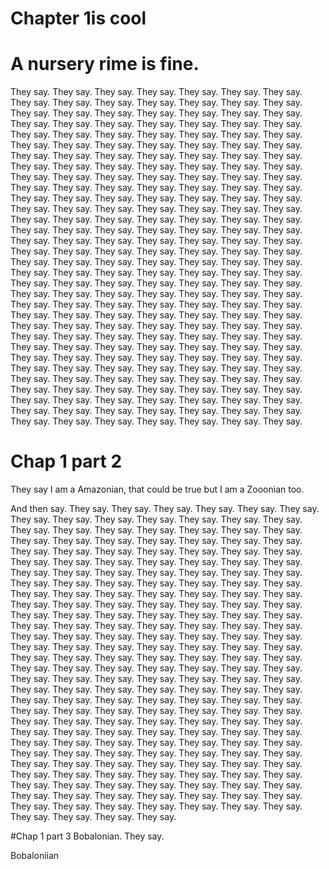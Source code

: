 # Chapter 1is cool

# A nursery rime is fine.

They say.  They say.  They say.  They say.  They say.  They say.  They say.  They say.  They say.  They say.  They say.  They say.  They say.  They say.  They say.  They say.  They say.  They say.  They say.  They say.  They say.  They say.  They say.  They say.  They say.  They say.  They say.  They say.  They say.  They say.  They say.  They say.  They say.  They say.  They say.  They say.  They say.  They say.  They say.  They say.  They say.  They say.  They say.  They say.  They say.  They say.  They say.  They say.  They say.  They say.  They say.  They say.  They say.  They say.  They say.  They say.  They say.  They say.  They say.  They say.  They say.  They say.  They say.  They say.  They say.  They say.  They say.  They say.  They say.  They say.  They say.  They say.  They say.  They say.  They say.  They say.  They say.  They say.  They say.  They say.  They say.  They say.  They say.  They say.  They say.  They say.  They say.  They say.  They say.  They say.  They say.  They say.  They say.  They say.  They say.  They say.  They say.  They say.  They say.  They say.  They say.  They say.  They say.  They say.  They say.  They say.  They say.  They say.  They say.  They say.  They say.  They say.  They say.  They say.  They say.  They say.  They say.  They say.  They say.  They say.  They say.  They say.  They say.  They say.  They say.  They say.  They say.  They say.  They say.  They say.  They say.  They say.  They say.  They say.  They say.  They say.  They say.  They say.  They say.  They say.  They say.  They say.  They say.  They say.  They say.  They say.  They say.  They say.  They say.  They say.  They say.  They say.  They say.  They say.  They say.  They say.  They say.  They say.  They say.  They say.  They say.  They say.  They say.  They say.  They say.  They say.  They say.  They say.  They say.  They say.  They say.  They say.  They say.  They say.  They say.  They say.  They say.  They say.  They say.  They say.  They say.  They say.  They say.  They say.  They say.  They say.  They say.  They say.  They say.  They say.  They say.  They say.  They say.  They say.  They say.  They say.  They say.  They say.  They say.  They say.  They say.  They say.  They say.  They say.  They say.  They say.  They say.  They say.  They say.  They say.  They say.  They say.  They say.  They say.  They say.  They say.  They say.  They say.  They say.  They say.  They say.  They say.  They say.  They say.  

# Chap 1 part 2
They say I am a Amazonian, that could be true but I am a Zooonian too.

And then say.  They say.  They say.  They say.  They say.  They say.  They say.  They say.  They say.  They say.  They say.  They say.  They say.  They say.  They say.  They say.  They say.  They say.  They say.  They say.  They say.  They say.  They say.  They say.  They say.  They say.  They say.  They say.  They say.  They say.  They say.  They say.  They say.  They say.  They say.  They say.  They say.  They say.  They say.  They say.  They say.  They say.  They say.  They say.  They say.  They say.  They say.  They say.  They say.  They say.  They say.  They say.  They say.  They say.  They say.  They say.  They say.  They say.  They say.  They say.  They say.  They say.  They say.  They say.  They say.  They say.  They say.  They say.  They say.  They say.  They say.  They say.  They say.  They say.  They say.  They say.  They say.  They say.  They say.  They say.  They say.  They say.  They say.  They say.  They say.  They say.  They say.  They say.  They say.  They say.  They say.  They say.  They say.  They say.  They say.  They say.  They say.  They say.  They say.  They say.  They say.  They say.  They say.  They say.  They say.  They say.  They say.  They say.  They say.  They say.  They say.  They say.  They say.  They say.  They say.  They say.  They say.  They say.  They say.  They say.  They say.  They say.  They say.  They say.  They say.  They say.  They say.  They say.  They say.  They say.  They say.  They say.  They say.  They say.  They say.  They say.  They say.  They say.  They say.  They say.  They say.  They say.  They say.  They say.  They say.  They say.  They say.  They say.  They say.  They say.  They say.  They say.  They say.  They say.  They say.  They say.  They say.  They say.  They say.  They say.  They say.  They say.  They say.  They say.  They say.  They say.  They say.  They say.  They say.  They say.  They say.  They say.  They say.  They say.  They say.  They say.  They say.  They say.  They say.  They say.  They say.  They say.  They say.  They say.  They say.  They say.  They say.  They say.  They say.  They say.  They say.  They say.  They say.  They say.  They say.  They say.  They say.  They say.  They say.  They say.  They say.  They say.  They say.  They say.  They say.  They say.  They say.  

#Chap 1 part 3
Bobalonian.  They say.  

Bobaloniian